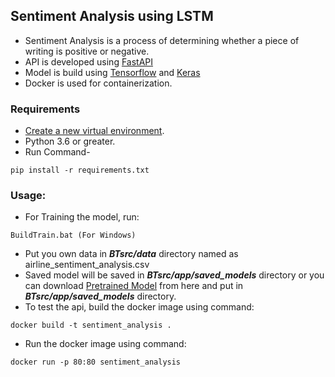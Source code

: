 ## Sentiment Analysis using LSTM
* Sentiment Analysis is a process of determining whether a piece of writing is positive or negative.
* API is developed using [FastAPI](https://fastapi.tiangolo.com/)
* Model is build using [Tensorflow](https://www.tensorflow.org/) and [Keras](https://keras.io/)
* Docker is used for containerization.

### Requirements
* [Create a new virtual environment](https://docs.python.org/3/library/venv.html).
* Python 3.6 or greater.
* Run Command-
```
pip install -r requirements.txt
```

### Usage:
* For Training the model, run:
```
BuildTrain.bat (For Windows)
``` 
* Put you own data in ***BTsrc/data*** directory named as airline_sentiment_analysis.csv
* Saved model will be saved in ***BTsrc/app/saved_models*** directory or you can download [Pretrained Model](https://githubmodels.s3.ap-northeast-1.amazonaws.com/Final_model.h5) from here and put in ***BTsrc/app/saved_models*** directory.
* To test the api, build the docker image using command:
```
docker build -t sentiment_analysis .
```
* Run the docker image using command:
```
docker run -p 80:80 sentiment_analysis
```
